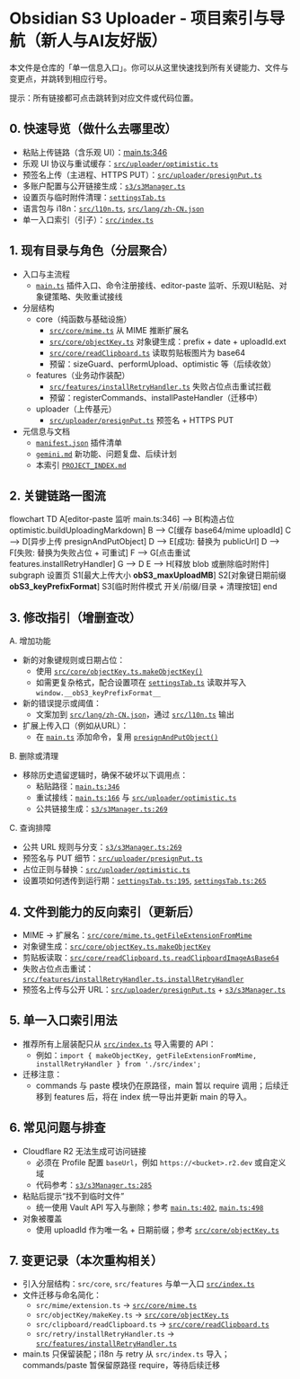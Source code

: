 # Obsidian S3 Uploader - 项目索引与导航（新人与AI友好版）

本文件是仓库的「单一信息入口」。你可以从这里快速找到所有关键能力、文件与变更点，并跳转到相应行号。

提示：所有链接都可点击跳转到对应文件或代码位置。

## 0. 快速导览（做什么去哪里改）

- 粘贴上传链路（含乐观 UI）：[main.ts:346](main.ts:346)
- 乐观 UI 协议与重试缓存：[`src/uploader/optimistic.ts`](src/uploader/optimistic.ts:1)
- 预签名上传（主进程、HTTPS PUT）：[`src/uploader/presignPut.ts`](src/uploader/presignPut.ts:1)
- 多账户配置与公开链接生成：[`s3/s3Manager.ts`](s3/s3Manager.ts:1)
- 设置页与临时附件清理：[`settingsTab.ts`](settingsTab.ts:1)
- 语言包与 i18n：[`src/l10n.ts`](src/l10n.ts:1), [`src/lang/zh-CN.json`](src/lang/zh-CN.json:1)
- 单一入口索引（引子）：[`src/index.ts`](src/index.ts:1)

## 1. 现有目录与角色（分层聚合）

- 入口与主流程
  - [`main.ts`](main.ts:1) 插件入口、命令注册接线、editor-paste 监听、乐观UI粘贴、对象键策略、失败重试接线
- 分层结构
  - core（纯函数与基础设施）
    - [`src/core/mime.ts`](src/core/mime.ts:1) 从 MIME 推断扩展名
    - [`src/core/objectKey.ts`](src/core/objectKey.ts:1) 对象键生成：prefix + date + uploadId.ext
    - [`src/core/readClipboard.ts`](src/core/readClipboard.ts:1) 读取剪贴板图片为 base64
    - 预留：sizeGuard、performUpload、optimistic 等（后续收敛）
  - features（业务动作装配）
    - [`src/features/installRetryHandler.ts`](src/features/installRetryHandler.ts:1) 失败占位点击重试拦截
    - 预留：registerCommands、installPasteHandler（迁移中）
  - uploader（上传基元）
    - [`src/uploader/presignPut.ts`](src/uploader/presignPut.ts:1) 预签名 + HTTPS PUT
- 元信息与文档
  - [`manifest.json`](manifest.json:1) 插件清单
  - [`gemini.md`](gemini.md:1) 新功能、问题复盘、后续计划
  - 本索引 [`PROJECT_INDEX.md`](PROJECT_INDEX.md:1)

## 2. 关键链路一图流

flowchart TD
A[editor-paste 监听 main.ts:346] --> B[构造占位 optimistic.buildUploadingMarkdown]
B --> C[缓存 base64/mime uploadId]
C --> D[异步上传 presignAndPutObject]
D --> E[成功: 替换为 publicUrl]
D --> F[失败: 替换为失败占位 + 可重试]
F --> G[点击重试 features.installRetryHandler]
G --> D
E --> H[释放 blob 或删除临时附件]
subgraph 设置页
S1[最大上传大小 __obS3_maxUploadMB__]
S2[对象键日期前缀 __obS3_keyPrefixFormat__]
S3[临时附件模式 开关/前缀/目录 + 清理按钮]
end

## 3. 修改指引（增删查改）

A. 增加功能

- 新的对象键规则或日期占位：
  - 使用 [`src/core/objectKey.ts.makeObjectKey()`](src/core/objectKey.ts:1)
  - 如需更复杂格式，配合设置项在 [`settingsTab.ts`](settingsTab.ts:265) 读取并写入 `window.__obS3_keyPrefixFormat__`
- 新的错误提示或阈值：
  - 文案加到 [`src/lang/zh-CN.json`](src/lang/zh-CN.json:1)，通过 [`src/l10n.ts`](src/l10n.ts:1) 输出
- 扩展上传入口（例如从URL）：
  - 在 [`main.ts`](main.ts:205) 添加命令，复用 [`presignAndPutObject()`](src/uploader/presignPut.ts:174)

B. 删除或清理

- 移除历史遗留逻辑时，确保不破坏以下调用点：
  - 粘贴路径：[`main.ts:346`](main.ts:346)
  - 重试接线：[`main.ts:166`](main.ts:166) 与 [`src/uploader/optimistic.ts`](src/uploader/optimistic.ts:136)
  - 公共链接生成：[`s3/s3Manager.ts:269`](s3/s3Manager.ts:269)

C. 查询排障

- 公共 URL 规则与分支：[`s3/s3Manager.ts:269`](s3/s3Manager.ts:269)
- 预签名与 PUT 细节：[`src/uploader/presignPut.ts`](src/uploader/presignPut.ts:1)
- 占位正则与替换：[`src/uploader/optimistic.ts`](src/uploader/optimistic.ts:28)
- 设置项如何透传到运行期：[`settingsTab.ts:195`](settingsTab.ts:195), [`settingsTab.ts:265`](settingsTab.ts:265)

## 4. 文件到能力的反向索引（更新后）

- MIME → 扩展名：[`src/core/mime.ts.getFileExtensionFromMime`](src/core/mime.ts:1)
- 对象键生成：[`src/core/objectKey.ts.makeObjectKey`](src/core/objectKey.ts:1)
- 剪贴板读取：[`src/core/readClipboard.ts.readClipboardImageAsBase64`](src/core/readClipboard.ts:1)
- 失败占位点击重试：[`src/features/installRetryHandler.ts.installRetryHandler`](src/features/installRetryHandler.ts:1)
- 预签名上传与公开 URL：[`src/uploader/presignPut.ts`](src/uploader/presignPut.ts:1) + [`s3/s3Manager.ts`](s3/s3Manager.ts:1)

## 5. 单一入口索引用法

- 推荐所有上层装配只从 [`src/index.ts`](src/index.ts:1) 导入需要的 API：
  - 例如：`import { makeObjectKey, getFileExtensionFromMime, installRetryHandler } from './src/index';`
- 迁移注意：
  - commands 与 paste 模块仍在原路径，main 暂以 require 调用；后续迁移到 features 后，将在 index 统一导出并更新 main 的导入。

## 6. 常见问题与排查

- Cloudflare R2 无法生成可访问链接
  - 必须在 Profile 配置 `baseUrl`，例如 `https://<bucket>.r2.dev` 或自定义域
  - 代码参考：[`s3/s3Manager.ts:285`](s3/s3Manager.ts:285)
- 粘贴后提示“找不到临时文件”
  - 统一使用 Vault API 写入与删除；参考 [`main.ts:402`](main.ts:402), [`main.ts:498`](main.ts:498)
- 对象被覆盖
  - 使用 uploadId 作为唯一名 + 日期前缀；参考 [`src/core/objectKey.ts`](src/core/objectKey.ts:1)

## 7. 变更记录（本次重构相关）

- 引入分层结构：`src/core`, `src/features` 与单一入口 [`src/index.ts`](src/index.ts:1)
- 文件迁移与命名简化：
  - `src/mime/extension.ts` → [`src/core/mime.ts`](src/core/mime.ts:1)
  - `src/objectKey/makeKey.ts` → [`src/core/objectKey.ts`](src/core/objectKey.ts:1)
  - `src/clipboard/readClipboard.ts` → [`src/core/readClipboard.ts`](src/core/readClipboard.ts:1)
  - `src/retry/installRetryHandler.ts` → [`src/features/installRetryHandler.ts`](src/features/installRetryHandler.ts:1)
- main.ts 只保留装配；i18n 与 retry 从 `src/index.ts` 导入；commands/paste 暂保留原路径 require，等待后续迁移
